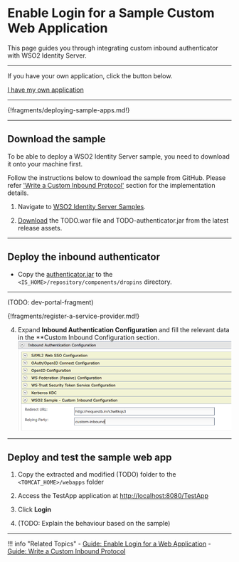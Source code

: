 # Enable Login for a Sample Custom Web Application

This page guides you through integrating custom inbound authenticator with WSO2 Identity Server.

----
If you have your own application, click the button below.

<a class="samplebtn_a" href="../../guides/login/integrate-custom-protocol" rel="nofollow noopener">I have my own application</a>

----

{!fragments/deploying-sample-apps.md!}

----

## Download the sample
To be able to deploy a WSO2 Identity Server sample, you need to download it onto your machine first.

Follow the instructions below to download the sample from GitHub. 
Please refer ['Write a Custom Inbound Protocol'](insertlink) section for the implementation details.

1. Navigate to [WSO2 Identity Server Samples](insertlink).

2. [Download](inserlink) the TODO.war file and TODO-authenticator.jar from the latest release assets.

---
## Deploy the inbound authenticator

 - Copy the [authenticator.jar](TODO:insert-download-link) to the `<IS_HOME>/repository/components/dropins` directory.
 
----

(TODO: dev-portal-fragment)

{!fragments/register-a-service-provider.md!}

4. Expand **Inbound Authentication Configuration** and fill the relevant data in the **Custom Inbound Configuration section.
![inbound authentication configuration](../assets/img/guides/custom-inbound-authenticator-config.png)

----

## Deploy and test the sample web app
1. Copy the extracted and modified (TODO) folder to the `<TOMCAT_HOME>/webapps` folder

2. Access the TestApp application at [http://localhost:8080/TestApp](insertlink)

3. Click **Login**

3. (TODO: Explain the behaviour based on the sample)


----

!!! info "Related Topics"
    - [Guide: Enable Login for a Web Application](../../../guides/login/integrate-custom-protocol)
    - [Guide: Write a Custom Inbound Protocol](TODO:insert-link-to-guide)